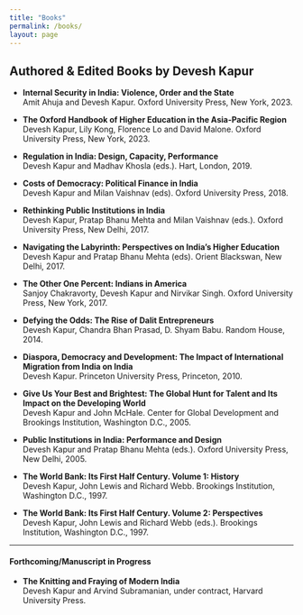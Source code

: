 ```yaml
---
title: "Books"
permalink: /books/
layout: page
---
```


## Authored & Edited Books by Devesh Kapur

- **Internal Security in India: Violence, Order and the State**  
  Amit Ahuja and Devesh Kapur. Oxford University Press, New York, 2023.

- **The Oxford Handbook of Higher Education in the Asia-Pacific Region**  
  Devesh Kapur, Lily Kong, Florence Lo and David Malone. Oxford University Press, New York, 2023.

- **Regulation in India: Design, Capacity, Performance**  
  Devesh Kapur and Madhav Khosla (eds.). Hart, London, 2019.

- **Costs of Democracy: Political Finance in India**  
  Devesh Kapur and Milan Vaishnav (eds). Oxford University Press, 2018.

- **Rethinking Public Institutions in India**  
  Devesh Kapur, Pratap Bhanu Mehta and Milan Vaishnav (eds.). Oxford University Press, New Delhi, 2017.

- **Navigating the Labyrinth: Perspectives on India’s Higher Education**  
  Devesh Kapur and Pratap Bhanu Mehta (eds). Orient Blackswan, New Delhi, 2017.

- **The Other One Percent: Indians in America**  
  Sanjoy Chakravorty, Devesh Kapur and Nirvikar Singh. Oxford University Press, New York, 2017.

- **Defying the Odds: The Rise of Dalit Entrepreneurs**  
  Devesh Kapur, Chandra Bhan Prasad, D. Shyam Babu. Random House, 2014.

- **Diaspora, Democracy and Development: The Impact of International Migration from India on India**  
  Devesh Kapur. Princeton University Press, Princeton, 2010.

- **Give Us Your Best and Brightest: The Global Hunt for Talent and Its Impact on the Developing World**  
  Devesh Kapur and John McHale. Center for Global Development and Brookings Institution, Washington D.C., 2005.

- **Public Institutions in India: Performance and Design**  
  Devesh Kapur and Pratap Bhanu Mehta (eds.). Oxford University Press, New Delhi, 2005.

- **The World Bank: Its First Half Century. Volume 1: History**  
  Devesh Kapur, John Lewis and Richard Webb. Brookings Institution, Washington D.C., 1997.

- **The World Bank: Its First Half Century. Volume 2: Perspectives**  
  Devesh Kapur, John Lewis and Richard Webb (eds.). Brookings Institution, Washington D.C., 1997.

---

#### Forthcoming/Manuscript in Progress

- **The Knitting and Fraying of Modern India**  
  Devesh Kapur and Arvind Subramanian, under contract, Harvard University Press.
